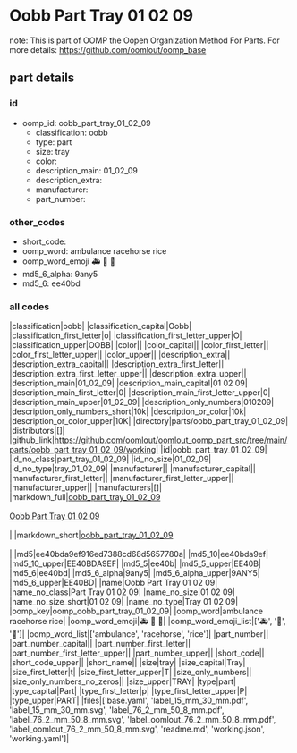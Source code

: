 # Oobb Part Tray 01 02 09  

note: This is part of OOMP the Oopen Organization Method For Parts. For more details: https://github.com/oomlout/oomp_base

##  part details





### id
* oomp_id: oobb_part_tray_01_02_09
  * classification: oobb
  * type: part
  * size: tray
  * color: 
  * description_main: 01_02_09
  * description_extra: 
  * manufacturer: 
  * part_number: 

### other_codes
* short_code: 
* oomp_word: ambulance racehorse rice
* oomp_word_emoji :ambulance: :racehorse: :rice:
* md5_6_alpha: 9any5
* md5_6: ee40bd

### all codes 
|classification|oobb|
|classification_capital|Oobb|
|classification_first_letter|o|
|classification_first_letter_upper|O|
|classification_upper|OOBB|
|color||
|color_capital||
|color_first_letter||
|color_first_letter_upper||
|color_upper||
|description_extra||
|description_extra_capital||
|description_extra_first_letter||
|description_extra_first_letter_upper||
|description_extra_upper||
|description_main|01_02_09|
|description_main_capital|01 02 09|
|description_main_first_letter|0|
|description_main_first_letter_upper|0|
|description_main_upper|01_02_09|
|description_only_numbers|010209|
|description_only_numbers_short|10k|
|description_or_color|10k|
|description_or_color_upper|10K|
|directory|parts/oobb_part_tray_01_02_09|
|distributors|[]|
|github_link|https://github.com/oomlout/oomlout_oomp_part_src/tree/main/parts/oobb_part_tray_01_02_09/working|
|id|oobb_part_tray_01_02_09|
|id_no_class|part_tray_01_02_09|
|id_no_size|01_02_09|
|id_no_type|tray_01_02_09|
|manufacturer||
|manufacturer_capital||
|manufacturer_first_letter||
|manufacturer_first_letter_upper||
|manufacturer_upper||
|manufacturers|[]|
|markdown_full|[oobb_part_tray_01_02_09](https://github.com/oomlout/oomlout_oomp_part_src/tree/main/parts/oobb_part_tray_01_02_09/working)<br>[](https://github.com/oomlout/oomlout_oomp_part_src/tree/main/parts/oobb_part_tray_01_02_09/working)<br>[Oobb Part Tray 01 02 09](https://github.com/oomlout/oomlout_oomp_part_src/tree/main/parts/oobb_part_tray_01_02_09/working)<br><br>|
|markdown_short|[oobb_part_tray_01_02_09](https://github.com/oomlout/oomlout_oomp_part_src/tree/main/parts/oobb_part_tray_01_02_09/working)<br><br>|
|md5|ee40bda9ef916ed7388cd68d5657780a|
|md5_10|ee40bda9ef|
|md5_10_upper|EE40BDA9EF|
|md5_5|ee40b|
|md5_5_upper|EE40B|
|md5_6|ee40bd|
|md5_6_alpha|9any5|
|md5_6_alpha_upper|9ANY5|
|md5_6_upper|EE40BD|
|name|Oobb Part Tray 01 02 09|
|name_no_class|Part Tray 01 02 09|
|name_no_size|01 02 09|
|name_no_size_short|01 02 09|
|name_no_type|Tray 01 02 09|
|oomp_key|oomp_oobb_part_tray_01_02_09|
|oomp_word|ambulance racehorse rice|
|oomp_word_emoji|:ambulance: :racehorse: :rice:|
|oomp_word_emoji_list|[':ambulance:', ':racehorse:', ':rice:']|
|oomp_word_list|['ambulance', 'racehorse', 'rice']|
|part_number||
|part_number_capital||
|part_number_first_letter||
|part_number_first_letter_upper||
|part_number_upper||
|short_code||
|short_code_upper||
|short_name||
|size|tray|
|size_capital|Tray|
|size_first_letter|t|
|size_first_letter_upper|T|
|size_only_numbers||
|size_only_numbers_no_zeros||
|size_upper|TRAY|
|type|part|
|type_capital|Part|
|type_first_letter|p|
|type_first_letter_upper|P|
|type_upper|PART|
|files|['base.yaml', 'label_15_mm_30_mm.pdf', 'label_15_mm_30_mm.svg', 'label_76_2_mm_50_8_mm.pdf', 'label_76_2_mm_50_8_mm.svg', 'label_oomlout_76_2_mm_50_8_mm.pdf', 'label_oomlout_76_2_mm_50_8_mm.svg', 'readme.md', 'working.json', 'working.yaml']|
